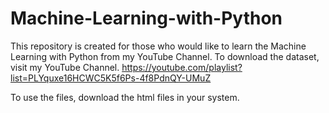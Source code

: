 # Machine-Learning-with-Python
This repository is created for those who would like to learn the Machine Learning with Python from my YouTube Channel.
To download the dataset, visit my YouTube Channel.
https://youtube.com/playlist?list=PLYquxe16HCWC5K5f6Ps-4f8PdnQY-UMuZ

To use the files, download the html files in your system.
